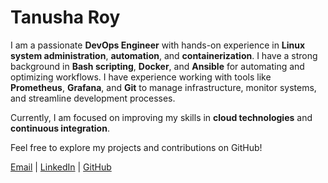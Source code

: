 # Tanusha Roy

I am a passionate **DevOps Engineer** with hands-on experience in **Linux system administration**, **automation**, and **containerization**. I have a strong background in **Bash scripting**, **Docker**, and **Ansible** for automating and optimizing workflows. I have experience working with tools like **Prometheus**, **Grafana**, and **Git** to manage infrastructure, monitor systems, and streamline development processes. 

Currently, I am focused on improving my skills in **cloud technologies** and **continuous integration**.

Feel free to explore my projects and contributions on GitHub!

[Email](mailto:roytanusha@gmail.com) | [LinkedIn](https://www.linkedin.com/in/tanusha-roy) | [GitHub](https://github.com/tanusha)

